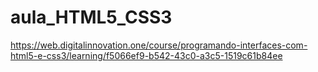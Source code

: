 # aula_HTML5_CSS3
https://web.digitalinnovation.one/course/programando-interfaces-com-html5-e-css3/learning/f5066ef9-b542-43c0-a3c5-1519c61b84ee
